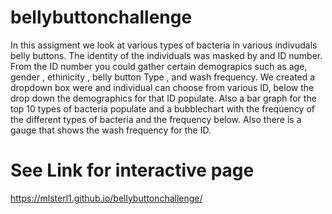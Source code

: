 # bellybuttonchallenge


In this assigment we look at various types of bacteria in various indivudals belly buttons. 
The identity of the individuals was masked by and ID number. From the ID number you could gather certain demograpics such as age, gender , ethinicity , belly button Type , and wash frequency. 
We created a dropdown box were and individual can choose from various ID, below the drop down the demographics for that ID populate. Also a bar graph for the top 10 types of bacteria populate and a bubblechart with the frequency of the different types of bacteria and the frequency below. Also there is a gauge that shows the wash frequency for the ID. 
# See Link for interactive page 
https://mlsterl1.github.io/bellybuttonchallenge/
